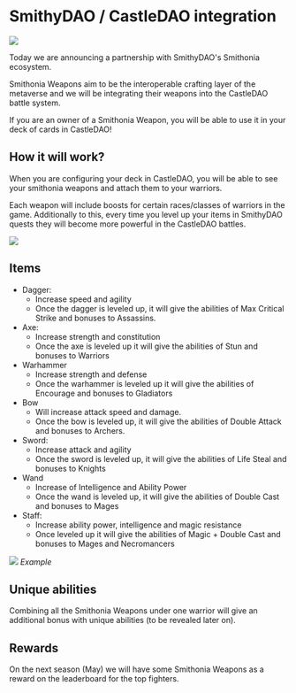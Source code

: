 # SmithyDAO / CastleDAO integration

![](/smithy-dao/partnership.png)

Today we are announcing a partnership with SmithyDAO's Smithonia ecosystem.

Smithonia Weapons aim to be the interoperable crafting layer of the metaverse
and we will be integrating their weapons into the CastleDAO battle system.

If you are an owner of a Smithonia Weapon, you will be able to use it in your deck of cards in CastleDAO! 


## How it will work?

When you are configuring your deck in CastleDAO, you will be able to see your smithonia weapons and attach them to your warriors.

Each weapon will include boosts for certain races/classes of warriors in the game. Additionally to this, every time you level up your items in SmithyDAO quests they will become more powerful in the CastleDAO battles. 



![](/smithy-dao/SmithoniaWeaponsBanner.gif)


## Items

- Dagger:
    - Increase speed and agility
    - Once the dagger is leveled up, it will give the abilities of Max Critical Strike and bonuses to Assassins.
- Axe:
    - Increase strength and constitution
    - Once the axe is leveled up it will give the abilities of Stun and bonuses to Warriors
- Warhammer
    - Increase strength and defense
    - Once the warhammer is leveled up it will give the abilities of Encourage and bonuses to Gladiators
- Bow 
    - Will increase attack speed and damage. 
    - Once the bow is leveled up, it will give the abilities of Double Attack and bonuses to Archers.
- Sword:
    - Increase attack and agility
    - Once the sword is leveled up, it will give the abilities of Life Steal and bonuses to Knights
- Wand
    - Increase of Intelligence and Ability Power
    - Once the wand is leveled up, it will give the abilities of Double Cast and bonuses to Mages
- Staff:
    - Increase ability power, intelligence and magic resistance
    - Once leveled up it will give the abilities of Magic + Double Cast and bonuses to Mages and Necromancers


![](/smithy-dao/example.png)
*Example*

## Unique abilities

Combining all the Smithonia Weapons under one warrior will give an additional bonus with unique abilities (to be revealed later on).
    

## Rewards

On the next season (May) we will have some Smithonia Weapons as a reward on the leaderboard for the top fighters.

